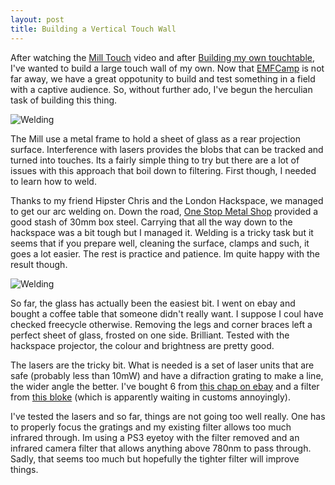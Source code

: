 ```yaml
---
layout: post
title: Building a Vertical Touch Wall
---
```


After watching the [Mill
Touch](http://www.themill.com/work/mill-touch/behind-the-scenes.aspx) video and after [Building my own
touchtable](http://blog.section9.co.uk/2010/09/12/touchtable-dj-decks.html), I've wanted to build a large touch wall of my own. Now that
[EMFCamp](http://www.emfcamp.org) is not far away, we have a great oppotunity to build and test
something in a field with a captive audience. So, without further ado, I've
begun the herculian task of building this thing.

![Welding](http://farm8.staticflickr.com/7268/7690304064_aa6eae01e5.jpg)

The Mill use a metal frame to hold a sheet of glass as a rear projection
surface. Interference with lasers provides the blobs that can be tracked and
turned into touches. Its a fairly simple thing to try but there are a lot of
issues with this approach that boil down to filtering. First though, I needed
to learn how to weld.

Thanks to my friend Hipster Chris and the London Hackspace, we managed to get
our arc welding on. Down the road, [One Stop Metal
Shop](http://www.onestopmetalshop.co.uk) provided a good
stash of 30mm box steel. Carrying that all the way down to the hackspace was a
bit tough but I managed it. Welding is a tricky task but it seems that if you
prepare well, cleaning the surface, clamps and such, it goes a lot easier. The
rest is practice and patience. Im quite happy with the result though.

![Welding](http://farm9.staticflickr.com/8167/7690304364_abe321ba05.jpg)

So far, the glass has actually been the easiest bit. I went on ebay and bought
a coffee table that someone didn't really want. I suppose I coul have checked
freecycle otherwise. Removing the legs and corner braces left a perfect sheet
of glass, frosted on one side. Brilliant. Tested with the hackspace projector,
the colour and brightness are pretty good.

The lasers are the tricky bit. What is needed is a set of laser units that are
safe (probably less than 10mW) and have a difraction grating to make a line,
the wider angle the better. I've bought 6 from [this chap on
ebay](http://myworld.ebay.co.uk/aixiz_lasers/&_trksid=p3984.m1439.l2754) and a
filter from [this
bloke](http://myworld.ebay.co.uk/omegabob2/&_trksid=p3984.m1423.l2754) (which is apparently waiting in customs annoyingly).

I've tested the lasers and so far, things are not going too well really. One
has to properly focus the gratings and my existing filter allows too much
infrared through. Im using a PS3 eyetoy with the filter removed and an infrared
camera filter that allows anything above 780nm to pass through. Sadly, that
seems too much but hopefully the tighter filter will improve things.
